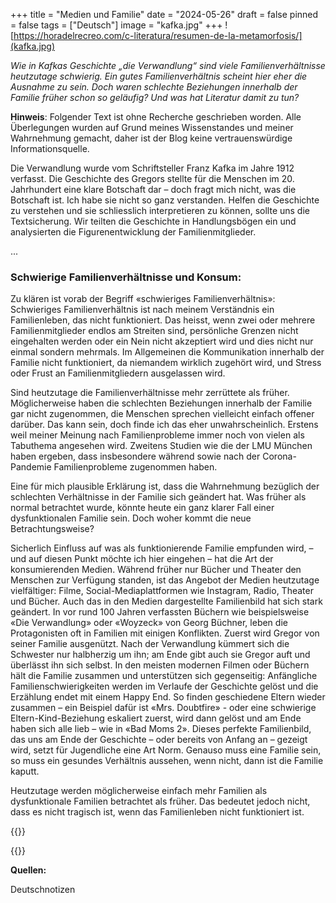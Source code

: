 +++
title = "Medien und Familie"
date = "2024-05-26"
draft = false
pinned = false
tags = ["Deutsch"]
image = "kafka.jpg"
+++
![https://horadelrecreo.com/c-literatura/resumen-de-la-metamorfosis/](kafka.jpg)

*Wie in Kafkas Geschichte „die Verwandlung“ sind viele Familienverhältnisse heutzutage schwierig. Ein gutes Familienverhältnis scheint hier eher die Ausnahme zu sein. Doch waren schlechte Beziehungen innerhalb der Familie früher schon so geläufig? Und was hat Literatur damit zu tun?*

**Hinweis**: Folgender Text ist ohne Recherche geschrieben worden. Alle Überlegungen wurden auf Grund meines Wissenstandes und meiner Wahrnehmung gemacht, daher ist der Blog keine vertrauenswürdige Informationsquelle. 

Die Verwandlung wurde vom Schriftsteller Franz Kafka im Jahre 1912 verfasst. Die Geschichte des Gregors stellte für die Menschen im 20. Jahrhundert eine klare Botschaft dar – doch fragt mich nicht, was die Botschaft ist. Ich habe sie nicht so ganz verstanden. Helfen die Geschichte zu verstehen und sie schliesslich interpretieren zu können, sollte uns die Textsicherung.  Wir teilten die Geschichte in Handlungsbögen ein und analysierten die Figurenentwicklung der Familienmitglieder. 

...

### Schwierige Familienverhältnisse und Konsum:

Zu klären ist vorab der Begriff «schwieriges Familienverhältnis»: Schwieriges Familienverhältnis ist nach meinem Verständnis ein Familienleben, das nicht funktioniert. Das heisst, wenn zwei oder mehrere Familienmitglieder endlos am Streiten sind, persönliche Grenzen nicht eingehalten werden oder ein Nein nicht akzeptiert wird und dies nicht nur einmal sondern mehrmals. Im Allgemeinen die Kommunikation innerhalb der Familie nicht funktioniert, da niemandem wirklich zugehört wird, und Stress oder Frust an Familienmitgliedern ausgelassen wird. 

Sind heutzutage die Familienverhältnisse mehr zerrüttete als früher. Möglicherweise haben die schlechten Beziehungen innerhalb der Familie gar nicht zugenommen, die Menschen sprechen vielleicht einfach offener darüber. Das kann sein, doch finde ich das eher unwahrscheinlich. Erstens weil meiner Meinung nach Familienprobleme immer noch von vielen als Tabuthema angesehen wird. Zweitens Studien wie die der LMU München haben ergeben, dass insbesondere während sowie nach der Corona-Pandemie Familienprobleme zugenommen haben.  

Eine für mich plausible Erklärung ist, dass die Wahrnehmung bezüglich der schlechten Verhältnisse in der Familie sich geändert hat. Was früher als normal betrachtet wurde, könnte heute ein ganz klarer Fall einer dysfunktionalen Familie sein. Doch woher kommt die neue Betrachtungsweise?

Sicherlich Einfluss auf was als funktionierende Familie empfunden wird, – und auf diesen Punkt möchte ich hier eingehen – hat die Art der konsumierenden Medien. Während früher nur Bücher und Theater den Menschen zur Verfügung standen, ist das Angebot der Medien heutzutage vielfältiger: Filme, Social-Mediaplattformen wie Instagram, Radio, Theater und Bücher. Auch das in den Medien dargestellte Familienbild hat sich stark geändert. In vor rund 100 Jahren verfassten Büchern wie beispielsweise «Die Verwandlung» oder «Woyzeck» von Georg Büchner, leben die Protagonisten oft in Familien mit einigen Konflikten. Zuerst wird Gregor von seiner Familie ausgenützt. Nach der Verwandlung kümmert sich die Schwester nur halbherzig um ihn; am Ende gibt auch sie Gregor auft und überlässt ihn sich selbst. In den meisten modernen Filmen oder Büchern hält die Familie zusammen und unterstützen sich gegenseitig: Anfängliche Familienschwierigkeiten werden im Verlaufe der Geschichte gelöst und die Erzählung endet mit einem Happy End. So finden geschiedene Eltern wieder zusammen – ein Beispiel dafür ist «Mrs. Doubtfire» - oder eine schwierige Eltern-Kind-Beziehung eskaliert zuerst, wird dann gelöst und am Ende haben sich alle lieb – wie in «Bad Moms 2». Dieses perfekte Familienbild, das uns am Ende der Geschichte – oder bereits von Anfang an – gezeigt wird, setzt für Jugendliche eine Art Norm. Genauso muss eine Familie sein, so muss ein gesundes Verhältnis aussehen, wenn nicht, dann ist die Familie kaputt. 

Heutzutage werden möglicherweise einfach mehr Familien als dysfunktionale Familien betrachtet als früher. Das bedeutet jedoch nicht, dass es nicht tragisch ist, wenn das Familienleben nicht funktioniert ist.

{{<box title= "Text über Text">}}



{{</box>}}

**Quellen:** 

Deutschnotizen